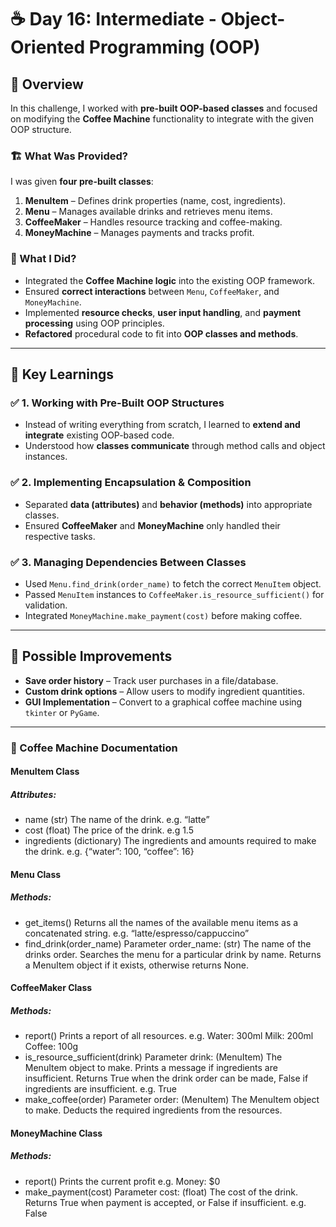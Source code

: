 # ☕ Day 16: Intermediate - Object-Oriented Programming (OOP)

## 🔹 Overview
In this challenge, I worked with **pre-built OOP-based classes** and focused on modifying the **Coffee Machine** functionality to integrate with the given OOP structure.

### 🏗 What Was Provided?
I was given **four pre-built classes**:
1. **MenuItem** – Defines drink properties (name, cost, ingredients).
2. **Menu** – Manages available drinks and retrieves menu items.
3. **CoffeeMaker** – Handles resource tracking and coffee-making.
4. **MoneyMachine** – Manages payments and tracks profit.

### 🔧 What I Did?
- Integrated the **Coffee Machine logic** into the existing OOP framework.
- Ensured **correct interactions** between `Menu`, `CoffeeMaker`, and `MoneyMachine`.
- Implemented **resource checks**, **user input handling**, and **payment processing** using OOP principles.
- **Refactored** procedural code to fit into **OOP classes and methods**.

---

## 📌 Key Learnings

### ✅ 1. Working with Pre-Built OOP Structures
- Instead of writing everything from scratch, I learned to **extend and integrate** existing OOP-based code.
- Understood how **classes communicate** through method calls and object instances.

### ✅ 2. Implementing Encapsulation & Composition
- Separated **data (attributes)** and **behavior (methods)** into appropriate classes.
- Ensured **CoffeeMaker** and **MoneyMachine** only handled their respective tasks.

### ✅ 3. Managing Dependencies Between Classes
- Used `Menu.find_drink(order_name)` to fetch the correct `MenuItem` object.
- Passed `MenuItem` instances to `CoffeeMaker.is_resource_sufficient()` for validation.
- Integrated `MoneyMachine.make_payment(cost)` before making coffee.

---

## 🔮 Possible Improvements
- **Save order history** – Track user purchases in a file/database.
- **Custom drink options** – Allow users to modify ingredient quantities.
- **GUI Implementation** – Convert to a graphical coffee machine using `tkinter` or `PyGame`.

---

### 📂 Coffee Machine Documentation

#### MenuItem Class
##### Attributes:
- name
(str) The name of the drink.
e.g. “latte”
- cost
(float) The price of the drink.
e.g 1.5
- ingredients
(dictionary) The ingredients and amounts required to make the drink.
e.g. {“water”: 100, “coffee”: 16}

#### Menu Class
##### Methods:
- get_items()
Returns all the names of the available menu items as a concatenated string.
e.g. “latte/espresso/cappuccino”
- find_drink(order_name)
Parameter order_name: (str) The name of the drinks order.
Searches the menu for a particular drink by name. Returns a MenuItem object if it exists,
otherwise returns None.

#### CoffeeMaker Class
##### Methods:
- report()
Prints a report of all resources.
e.g.
Water: 300ml
Milk: 200ml
Coffee: 100g
- is_resource_sufficient(drink)
Parameter drink: (MenuItem) The MenuItem object to make.
Prints a message if ingredients are insufficient.
Returns True when the drink order can be made, False if ingredients are insufficient.
e.g.
True
- make_coffee(order)
Parameter order: (MenuItem) The MenuItem object to make.
Deducts the required ingredients from the resources.

#### MoneyMachine Class
##### Methods:
- report()
Prints the current profit
e.g.
Money: $0
- make_payment(cost)
Parameter cost: (float) The cost of the drink.
Returns True when payment is accepted, or False if insufficient.
e.g. False
